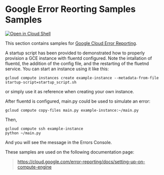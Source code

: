 # Google Error Reorting Samples Samples

[![Open in Cloud Shell][shell_img]][shell_link]

[shell_img]: http://gstatic.com/cloudssh/images/open-btn.png
[shell_link]: https://console.cloud.google.com/cloudshell/open?git_repo=https://github.com/GoogleCloudPlatform/python-docs-samples&page=editor&open_in_editor=error_reporting/fluent_on_compute/README.md

This section contains samples for [Google Cloud Error Reporting](https://cloud.google.com/error-reporting).

A startup script has been provided to demonstrated how to properly provision a GCE 
instance with fluentd configured. Note the intallation of fluentd, the addition of the config file,
 and the restarting of the fluetnd service. You can start an instance  using
it like this:

    gcloud compute instances create example-instance --metadata-from-file startup-script=startup_script.sh

or simply use it as reference when creating your own instance.

After fluentd is configured, main.py could be used to simulate an error:

    gcloud compute copy-files main.py example-instance:~/main.py
   
Then, 

    gcloud compute ssh example-instance
    python ~/main.py
   
And you will see the message in the Errors Console.

<!-- auto-doc-link -->
These samples are used on the following documentation page:

> https://cloud.google.com/error-reporting/docs/setting-up-on-compute-engine

<!-- end-auto-doc-link -->
